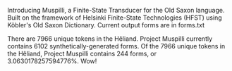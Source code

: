 Introducing Muspilli, a Finite-State Transducer for the Old Saxon language.
Built on the framework of Helsinki Finite-State Technologies (HFST) using Köbler's Old Saxon Dictionary.
Current output forms are in forms.txt


There are 7966 unique tokens in the Hêliand.
Project Muspilli currently contains 6102 synthetically-generated forms.
Of the 7966 unique tokens in the Hêliand, Project Muspilli contains 244 forms, or 3.0630178257594776%. Wow!
